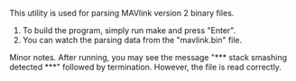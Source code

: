 This utility is used for parsing MAVlink version 2 binary files.

1. To build the program, simply run make and press "Enter".
2. You can watch the parsing data from the "mavlink.bin" file.

Minor notes.
After running, you may see the message "*** stack smashing detected ***"
followed by termination. However, the file is read correctly.
